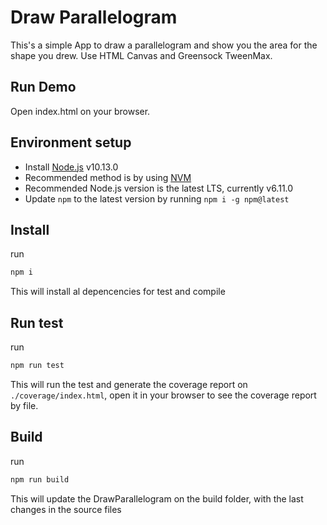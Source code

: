 # Draw Parallelogram

This's a simple App to draw a parallelogram and show you the area for the shape you drew. Use HTML Canvas and Greensock TweenMax.

## Run Demo

Open index.html on your browser.

## Environment setup

- Install [Node.js](https://nodejs.org/) v10.13.0
- Recommended method is by using [NVM](https://github.com/creationix/nvm)
- Recommended Node.js version is the latest LTS, currently v6.11.0
- Update `npm` to the latest version by running `npm i -g npm@latest`

## Install

run

```bash
npm i

```

This will install al depencencies for test and compile

## Run test

run

```bash
npm run test

```

This will run the test and generate the coverage report on `./coverage/index.html`, open it in your browser to see the coverage report by file.

## Build

run

```bash
npm run build

```

This will update the DrawParallelogram on the build folder, with the last changes in the source files
